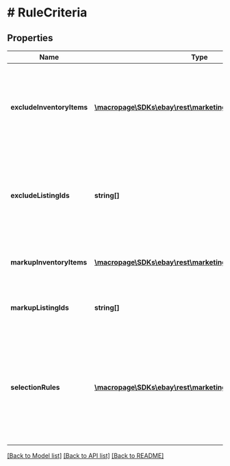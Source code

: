 # # RuleCriteria

## Properties

Name | Type | Description | Notes
------------ | ------------- | ------------- | -------------
**excludeInventoryItems** | [**\macropage\SDKs\ebay\rest\marketing\Model\InventoryItem[]**](InventoryItem.md) | A list of seller inventory reference IDs to exclude from the promotion.&lt;br&gt;&lt;p class&#x3D;\&quot;tablenote\&quot;&gt;&lt;b&gt;Note:&lt;/b&gt; The request can have either &lt;b&gt;excludeInventoryItems&lt;/b&gt; or &lt;b&gt;excludeListingIds&lt;/b&gt; but not both.&lt;/p&gt; &lt;b&gt;Maximum:&lt;/b&gt; 100 parent items&lt;br&gt;&lt;br&gt;&lt;b&gt;Maximum SKU or custom label length:&lt;/b&gt; 50 characters | [optional]
**excludeListingIds** | **string[]** | A list of eBay listing IDs to exclude from the promotion.  &lt;br&gt;&lt;br&gt;&lt;p class&#x3D;\&quot;tablenote\&quot;&gt;&lt;b&gt;Note:&lt;/b&gt; The request can have either &lt;b&gt;excludeInventoryItems&lt;/b&gt; or &lt;b&gt;excludeListingIds&lt;/b&gt; but not both.&lt;/p&gt; &lt;b&gt;Maximum:&lt;/b&gt; 100 parent items &lt;br&gt;&lt;b&gt;Maximum SKU or custom label length:&lt;/b&gt; 50 characters | [optional]
**markupInventoryItems** | [**\macropage\SDKs\ebay\rest\marketing\Model\InventoryItem[]**](InventoryItem.md) | A list of SKUs to remove from a markdown promotion. The listed SKUs are &#39;marked up&#39; to their standard price after being part of the markdown promotion. | [optional]
**markupListingIds** | **string[]** | A list of listing IDs to remove from a markdown promotion. The listed items are &#39;marked up&#39; to their standard price after being part of the markdown promotion. | [optional]
**selectionRules** | [**\macropage\SDKs\ebay\rest\marketing\Model\SelectionRule[]**](SelectionRule.md) | The container for the rules that select the items to include in a promotion.  &lt;br&gt;&lt;br&gt;&lt;i&gt;Required if &lt;/i&gt; &lt;b&gt;inventoryCriterionType&lt;/b&gt; is set to &lt;code&gt;INVENTORY_BY_RULE&lt;/code&gt;. &lt;br&gt;&lt;br&gt;For information on using the contained fields, see &lt;a href&#x3D; \&quot;/api-docs/sell/static/marketing/using-the-selectionrules-container.html#Promotio \&quot;&gt;Item promotions&lt;/a&gt;. | [optional]

[[Back to Model list]](../../README.md#models) [[Back to API list]](../../README.md#endpoints) [[Back to README]](../../README.md)
